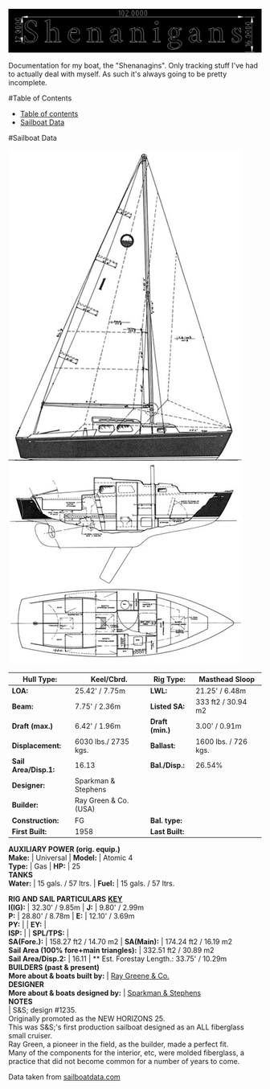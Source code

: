 ![](drawings/Title.png)

Documentation for my boat, the "Shenanagins". Only tracking stuff I've had to actually deal with myself.
As such it's always going to be pretty incomplete.

#Table of Contents

 * [Table of contents](#table-of-contents)
 * [Sailboat Data](#sailboat-data)

#Sailboat Data

![Sadly the highest rez diagram I could find](drawings/new_horizons_26_drawing.jpg)

**Hull Type:** |  Keel/Cbrd. | **Rig Type:** |  Masthead Sloop  
---|---|---|---  
**LOA:** |  25.42' / 7.75m | **LWL:** |  21.25' / 6.48m  
**Beam:** |  7.75' / 2.36m | **Listed SA:** |  333 ft2 / 30.94 m2  
**Draft (max.)** |  6.42' / 1.96m | **Draft (min.)** |  3.00' / 0.91m  
**Displacement:** |  6030 lbs./ 2735 kgs. | **Ballast:** |  1600 lbs. / 726 kgs.  
**Sail Area/Disp.1:** |  16.13 | **Bal./Disp.:** |  26.54% | **Disp./Len.:** |   280.54  
**Designer:** |  Sparkman & Stephens  
**Builder:** |  Ray Green & Co.(USA)  
**Construction:** |  FG | **Bal. type:** |    
**First Built:** |  1958 | **Last Built:** |   | **# Built:** |  175  
**AUXILIARY POWER (orig. equip.)**  
**Make:** |  Universal | **Model:** |  Atomic 4  
**Type:** |  Gas | **HP:** |  25  
**TANKS**  
**Water:** |  15 gals. / 57 ltrs. | **Fuel:** |  15 gals. / 57 ltrs.  
  
**RIG AND SAIL PARTICULARS**  [**KEY**](http://sailboatdata.com/rig_diagram.htm "Rig and Sail Key Diagram" )  
**I(IG):** |  32.30' / 9.85m | **J:** |  9.80' / 2.99m  
**P:** |  28.80' / 8.78m | **E:** |  12.10' / 3.69m  
**PY:** |   | **EY:** |    
**ISP:** |   | **SPL/TPS:** |    
**SA(Fore.):** |  158.27 ft2 / 14.70 m2 | **SA(Main):** |   174.24 ft2 / 16.19 m2  
**Sail Area (100% fore+main triangles):** |   332.51 ft2 / 30.89 m2  
**Sail Area/Disp.2:** |  16.11 | ** Est. Forestay Length.: 33.75' / 10.29m  
**BUILDERS (past & present)**  
**More about & boats built by:**  |  [Ray Greene & Co.](http://sailboatdata.com/view_builder.asp?builder_id=99)  
**DESIGNER**  
**More about & boats designed by:**  |  [ Sparkman & Stephens](http://sailboatdata.com/view_designer.asp?designer_id=12)  
**NOTES**  
|  S&amp;S; design #1235.  
Originally promoted as the NEW HORIZONS 25.  
This was S&amp;S;'s first production sailboat designed as an ALL fiberglass
small cruiser.  
Ray Green, a pioneer in the field, as the builder, made a perfect fit.  
Many of the components for the interior, etc, were molded fiberglass, a
practice that did not become common for a number of years to come.

Data taken from [sailboatdata.com](http://sailboatdata.com/viewrecord.asp?class_id=2925)
